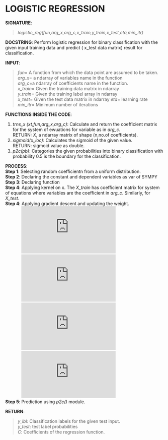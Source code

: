 # LOGISTIC REGRESSION

**SIGNATURE**: 
>*logistic_reg(fun,arg_x,arg_c,x_train,y_train,x_test,eta,min_itr)*

**DOCSTRING**:
Perform logistic regression for binary classification with the given input training data and predict ( x_test data matrix) result for classification.

**INPUT**:
>*fun*= A function from which the data point are assumed to be taken.  
*arg_x*= a ndarray of variables name in the function  
*arg_c*=a ndarray of coefficients name in the function.  
*x_train*= Given the training data matrix in ndarray  
*y_train*= Given the training label array in ndarray    
*x_test*= Given the test data matrix in ndarray
*eta*= learning rate  
*min_itr*= Minimum number of iterations  

**FUNCTIONS INSIDE THE CODE**:  
1) *trns_x (xt,fun,arg_x,arg_c)*: Calculate and return the coefficient matrix for the system of ewuations for variable as in *arg_c*.  
RETURN: *X*, a ndarray matrix of shape (n,no.of coefficients).  
2) *sigmoid(x_loc)*: Calculates the sigmoid of the given value.  
RETURN: sigmoid value as double.  
3) *p2c(pb)*: Categories the given probabilities into binary classification with probability 0.5 is the boundary for the classification.  

**PROCESS**:  
**Step 1**: Selecting random coefficientn from a uniform distribution.  
**Step 2**: Declaring the constant and dependent variables as var of SYMPY  
**Step 3**: Declaring function  
**Step 4**: Applying kernel on x. The *X_train* has coefficient matrix for system of equations where variables are the coefficient in *arg_c*. Similarly, for *X_test*.  
**Step 4**: Applying gradient descent and updating the weight.  
&nbsp;&nbsp;&nbsp;&nbsp;&nbsp;&nbsp;&nbsp;&nbsp;&nbsp;&nbsp;&nbsp;&nbsp;&nbsp;![](http://latex.codecogs.com/gif.latex?%5Cwidehat%7By%7D%3D%5Csigma%28xtrain%5Cbullet%20C%29)  
&nbsp;&nbsp;&nbsp;&nbsp;&nbsp;&nbsp;&nbsp;&nbsp;&nbsp;&nbsp;&nbsp;&nbsp;&nbsp;![](http://latex.codecogs.com/gif.latex?L%3D-ylog%5Cwidehat%7By%7D-%281-y%29log%281-%5Cwidehat%7By%7D%29)  
&nbsp;&nbsp;&nbsp;&nbsp;&nbsp;&nbsp;&nbsp;&nbsp;&nbsp;&nbsp;&nbsp;&nbsp;&nbsp;![](http://latex.codecogs.com/gif.latex?%5Cfrac%7B%5Cpartial%20L%7D%7B%5Cpartial%20w%7D%3D%5Cleft%20%28%20%5Cwidehat%7By%7D-y%20%5Cright%20%29%5Cbullet%20x)  
&nbsp;&nbsp;&nbsp;&nbsp;&nbsp;&nbsp;&nbsp;&nbsp;&nbsp;&nbsp;&nbsp;&nbsp;&nbsp;![](http://latex.codecogs.com/gif.latex?w%3Dw-%5Calpha%5Cfrac%7B%5Cpartial%20L%7D%7B%5Cpartial%20w%7D)  
**Step 5**: Prediction using *p2c()* module.  

**RETURN**:  
>*y_lbl*: Classification labels for the given test input.  
*y_test*: test label probabilities  
*C*: Coefficients of the regression function.  
